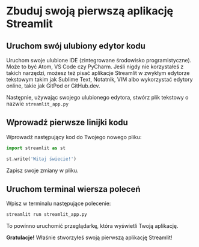 # Zbuduj swoją pierwszą aplikację Streamlit

## Uruchom swój ulubiony edytor kodu

Uruchom swoje ulubione IDE (zintegrowane środowisko programistyczne). Może to być Atom, VS Code czy PyCharm. Jeśli nigdy nie korzystałeś z takich narzędzi, możesz też pisać aplikacje Streamlit w zwykłym edytorze tekstowym takim jak Sublime Text, Notatnik, VIM albo wykorzystać edytory online, takie jak GitPod or GitHub.dev.

Następnie, używając swojego ulubionego edytora, stwórz plik tekstowy o nazwie `streamlit_app.py`

## Wprowadź pierwsze linijki kodu

Wprowadź następujący kod do Twojego nowego pliku:

```python
import streamlit as st

st.write('Witaj świecie!')
```

Zapisz swoje zmiany w pliku.

## Uruchom terminal wiersza poleceń

Wpisz w terminalu następujące polecenie:

```bash
streamlit run streamlit_app.py
```

To powinno uruchomić przeglądarkę, która wyświetli Twoją aplikację.

**Gratulacje!** Właśnie stworzyłeś swoją pierwszą aplikację Streamlit!

